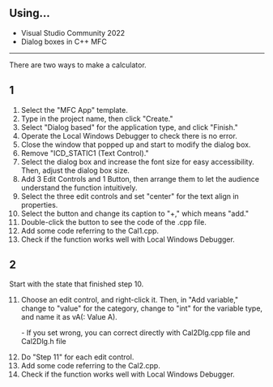 ## Using...
- Visual Studio Community 2022
- Dialog boxes in C++ MFC



-------
There are two ways to make a calculator.
## 1
1. Select the "MFC App" template.
2. Type in the project name, then click "Create."
3. Select "Dialog based" for the application type, and click "Finish."
4. Operate the Local Windows Debugger to check there is no error.
5. Close the window that popped up and start to modify the dialog box.
6. Remove "ICD_STATIC1 (Text Control)."
7. Select the dialog box and increase the font size for easy accessibility. Then, adjust the dialog box size.
8. Add 3 Edit Controls and 1 Button, then arrange them to let the audience understand the function intuitively.
9. Select the three edit controls and set "center" for the text align in properties.
10. Select the button and change its caption to "+," which means "add."
11. Double-click the button to see the code of the .cpp file.
12. Add some code referring to the Cal1.cpp.
13. Check if the function works well with Local Windows Debugger.

## 2
Start with the state that finished step 10.
<ol start="11">
  <li>Choose an edit control, and right-click it. Then, in "Add variable," change to "value" for the category, change to "int" for the variable type, and name it as vA(: Value A).</li>
  <p>- If you set wrong, you can correct directly with Cal2Dlg.cpp file and Cal2Dlg.h file</p>
  <li>Do "Step 11" for each edit control.</li> 
  <li>Add some code referring to the Cal2.cpp.</li>
  <li>Check if the function works well with Local Windows Debugger.</li>
</ol>
